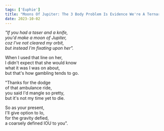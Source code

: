```yaml
---
tags: ['Euphie']
title: "Moons Of Jupiter: The 3 Body Problem Is Evidence We're A Ternary System"
date: 2023-10-02
---
```


*"If you had a taser and a knife,*  
*you'd make a moon of Jupiter,*  
*coz I've not cleared my orbit,*  
*but instead I'm fixating upon her".*

When I used that line on her,  
I didn't expect that she would know  
what it was I was on about,  
but that's how gambling tends to go.

"Thanks for the dodge  
of that ambulance ride,  
you said I'd mangle so pretty,  
but it's not my time yet to die.

So as your present,  
I'll give option to Io,  
for the gravity defied,  
a coarsely defined IOU to you".  
